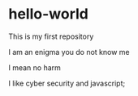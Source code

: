 # hello-world
This is my first repository

I am an enigma
you do not know me

I mean no harm

I like cyber security and javascript;
